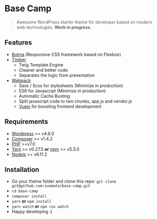 # Base Camp

> Awesome WordPress starter theme for developer based on modern web technologies. **Work in progress.**

## Features
* [Bulma](http://bulma.io/) (Responsive CSS framework based on Flexbox)
* [Timber](https://www.upstatement.com/timber/)
  * Twig Template Engine
  * Cleaner and better code
  * Separates the logic from presentation
* [Webpack](https://webpack.github.io/)
  * Sass / Scss for stylesheets (Minimize in production)
  * ES6 for Javascript (Minimize in production)
  * Automatic Cache Busting
  * Split javascript code to two chunks, app.js and vendor.js
  * [Vuejs](https://vuejs.org/) for boosting frontend development
  
## Requirements
* [Wordpress](https://wordpress.org/) >= v4.8.0
* [Composer](https://getcomposer.org/download/) >= v1.4.2
* [PHP](http://php.net/manual/en/install.php) >=v7.0
* [Yarn](https://yarnpkg.com/en/) >= v0.27.5 **or** [npm](https://www.npmjs.com/) >= v5.3.0
* [Nodejs](https://nodejs.org/en/) >= v6.11.2

## Installation
* Go your theme folder and clone this repo: `git clone git@github.com:suomato/base-camp.git`
* `cd base-camp`
* `composer install`
* `yarn` **or** `npm install` 
* `yarn watch` **or** `npm run watch`
* Happy developing :)
